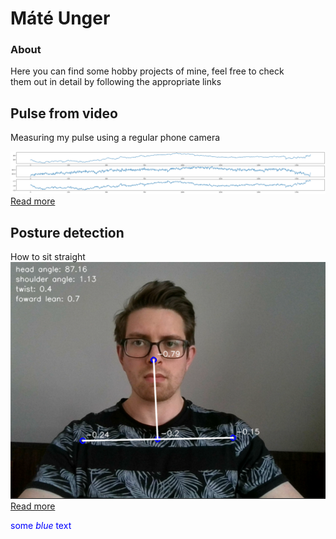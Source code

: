 # Máté Unger
### About
Here you can find some hobby projects of mine, feel free to check  
them out in detail by following the appropriate links

## Pulse from video

Measuring my pulse using a regular phone camera
  

![image](output.png)  
[Read more](ppg.md)


## Posture detection
How to sit straight  
![image](sitting_straight.PNG)  
[Read more](postureDetection.md)


 <span style="color:blue">some *blue* text</span>
